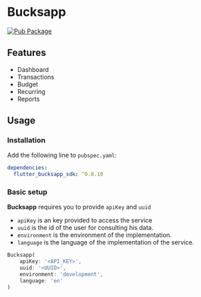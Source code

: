 # Bucksapp

[![Pub Package](https://img.shields.io/pub/v/table_calendar.svg?style=flat-square)](https://pub.dev/packages/flutter_bucksapp_sdk)

## Features

* Dashboard
* Transactions
* Budget
* Recurring
* Reports

## Usage

### Installation

Add the following line to `pubspec.yaml`:

```yaml
dependencies:
  flutter_bucksapp_sdk: ^0.0.10
```

### Basic setup

**Bucksapp** requires you to provide `apiKey` and `uuid`

* `apiKey` is an key provided to access the service
* `uuid` is the id of the user for consulting his data.
* `environment` is the environment of the implementation.
* `language` is the language of the implementation of the service.

```dart
Bucksapp(
    apiKey: '<API_KEY>',
    uuid: '<UUID>',
    environment: 'development',
    language: 'en'
)
```
